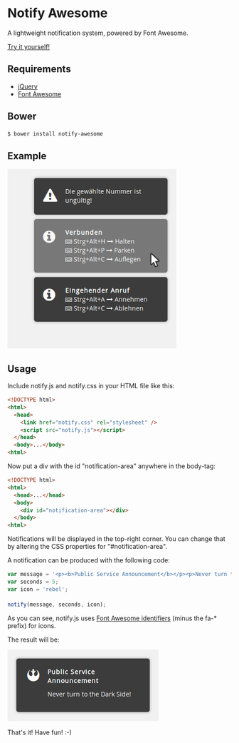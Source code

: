 Notify Awesome
=========

A lightweight notification system, powered by Font Awesome.

[Try it yourself!](http://notify.felixgladisch.de/)

## Requirements

* [jQuery](http://jquery.com)
* [Font Awesome](http://fontawesome.io)

## Bower

```sh
$ bower install notify-awesome
```

## Example

![Example](examples/example1.jpg?raw=true "Example")

## Usage

Include notify.js and notify.css in your HTML file like this:

```html
<!DOCTYPE html>
<html>
  <head>
    <link href="notify.css" rel="stylesheet" />
    <script src="notify.js"></script>
  </head>
  <body>...</body>
<html>
```
Now put a div with the id "notification-area" anywhere in the body-tag:

```html
<!DOCTYPE html>
<html>
  <head>...</head>
  <body>
    <div id="notification-area"></div>
  </body>
<html>
```

Notifications will be displayed in the top-right corner. You can change that by altering the CSS properties for "#notification-area".

A notification can be produced with the following code:

```javascript
var message = '<p><b>Public Service Announcement</b></p><p>Never turn to the Dark Side!</p>';
var seconds = 5;
var icon = 'rebel';

notify(message, seconds, icon);
```
As you can see, notify.js uses [Font Awesome identifiers](http://fortawesome.github.io/Font-Awesome/icons) (minus the fa-* prefix) for icons.

The result will be:

![Example](examples/example2.jpg?raw=true "Example")

That's it! Have fun! :-)
